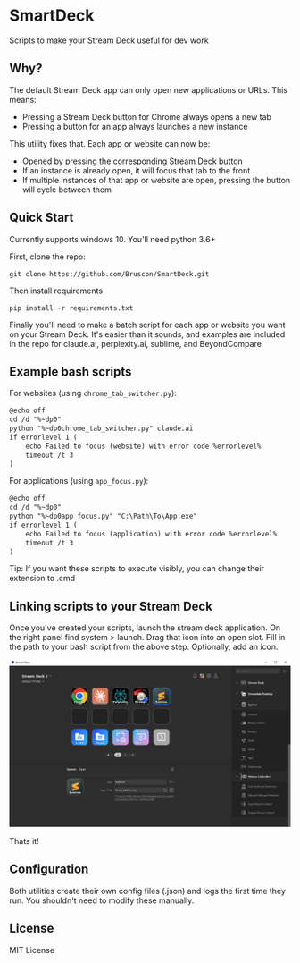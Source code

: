 # SmartDeck
Scripts to make your Stream Deck useful for dev work

## Why?

The default Stream Deck app can only open new applications or URLs. This means:
- Pressing a Stream Deck button for Chrome always opens a new tab
- Pressing a button for an app always launches a new instance

This utility fixes that. Each app or website can now be:
- Opened by pressing the corresponding Stream Deck button
- If an instance is already open, it will focus that tab to the front
- If multiple instances of that app or website are open, pressing the button will cycle between them


## Quick Start
Currently supports windows 10. You'll need python 3.6+ 

First, clone the repo:
```git bash
git clone https://github.com/Bruscon/SmartDeck.git
```
Then install requirements
```anaconda prompt
pip install -r requirements.txt
```
Finally you'll need to make a batch script for each app or website you want on your Stream Deck. It's easier than it sounds, and examples are included in the repo for claude.ai, perplexity.ai, sublime, and BeyondCompare

## Example bash scripts
For websites (using `chrome_tab_switcher.py`):
```batch
@echo off
cd /d "%~dp0"
python "%~dp0chrome_tab_switcher.py" claude.ai
if errorlevel 1 (
    echo Failed to focus (website) with error code %errorlevel%
    timeout /t 3
)
```

For applications (using `app_focus.py`):
```batch
@echo off
cd /d "%~dp0"
python "%~dp0app_focus.py" "C:\Path\To\App.exe"
if errorlevel 1 (
    echo Failed to focus (application) with error code %errorlevel%
    timeout /t 3
)
```

Tip: If you want these scripts to execute visibly, you can change their extension to .cmd

## Linking scripts to your Stream Deck

Once you've created your scripts, launch the stream deck application. On the right panel find system > launch. Drag that icon into an open slot. Fill in the path to your bash script from the above step. Optionally, add an icon. 

![Stream Deck configuration](./assets/streamdecksublime.png)

Thats it!

## Configuration

Both utilities create their own config files (.json) and logs the first time they run. You shouldn't need to modify these manually.

## License

MIT License
